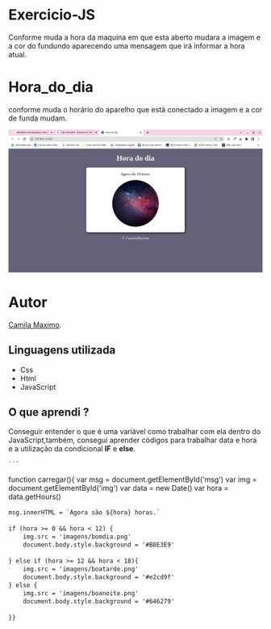 # Exercicio-JS
Conforme muda a hora da maquina em que esta aberto mudara a imagem e  a cor do fundundo aparecendo uma mensagem que irá informar a hora  atual.
# Hora_do_dia
conforme muda o horário do aparelho que está conectado a imagem e a cor de funda mudam.


![Logo do Markdown](Screenshot%202022%2D11%2D14%2018.38.35.png)


 # Autor
  
  [Camila Maximo]().



## Linguagens utilizada

- Css
- Html
- JavaScript

## O que aprendi ?
  Conseguir entender o que é uma variável como trabalhar com ela dentro do JavaScript,também, consegui aprender códigos para trabalhar data e hora e a utilização da condicional **IF** e **else**.
  
    ```
  function carregar(){
    var msg = document.getElementById('msg')
    var img = document.getElementById('img')
    var data = new Date()
    var hora = data.getHours()
    
    msg.innerHTML = `Agora são ${hora} horas.`

    if (hora >= 0 && hora < 12) {
        img.src = 'imagens/bomdia.png'
        document.body.style.background = '#B8E3E9'

    } else if (hora >= 12 && hora < 18){
        img.src = 'imagens/boatarde.png'
        document.body.style.background = '#e2cd9f'
    } else {
        img.src = 'imagens/boanoite.png'
        document.body.style.background = '#646279'
        
    }}
  ```
  
  
  
 
  
